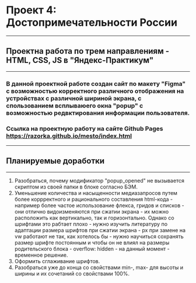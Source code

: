# Проект 4: Достопримечательности России
------
## **Проектна работа по трем направлениям - HTML, CSS, JS в "Яндекс-Практикум"**
------
### В данной проектной работе создан сайт по макету "Figma" с возможностью корректного различного отображения на устройствах с различной шириной экрана, с спользованием всплываюего окна "popup" с возможностью редвктирования информации пользователя.

### Ссылка на проектную работу на сайте Github Pages https://razorka.github.io/mesto/index.html

------
## **Планируемые доработки**
------
1. Разобраться, почему модификатор "popup_opened" не вызывается скриптом из своей папки в блоке согласно БЭМ.
2. Уменьшение количества и насыщенности медиазапросов путем более коррректного и рационального составления html-кода - например более частое использование флекса, гридов и списков -
они отлично видоизменяются при сжатии экрана - их можно расположить как вертикально, так и горизонтально. Однако со шрифтами это рабтает плохо - нужно изучить литературу по адаптации размера шрифтов при сжатии экрана - px при замене на vw работают не так, как хотелось бы - нужно научиться сохранять размер шрифте постоянным и чтобы он не влиял на размеры родительского блока - overflow: hidden - на данный момент - временное решение.
3. Оформить сглаживание шрифтов.
4. Разобраться уже до конца со свойствами min-, max- для высоты и ширины и их сочетаний со свойствами 100%.
